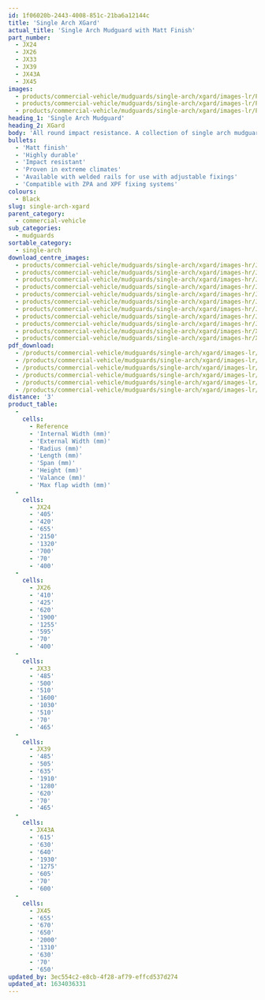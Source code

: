 ```yaml
---
id: 1f06020b-2443-4008-851c-21ba6a12144c
title: 'Single Arch XGard'
actual_title: 'Single Arch Mudguard with Matt Finish'
part_number:
  - JX24
  - JX26
  - JX33
  - JX39
  - JX43A
  - JX45
images:
  - products/commercial-vehicle/mudguards/single-arch/xgard/images-lr/Product_Image_776x776_(518x518_focus_area)-JX24_03.jpg
  - products/commercial-vehicle/mudguards/single-arch/xgard/images-lr/Product_Image_776x776_(518x518_focus_area)-JX33_03.jpg
  - products/commercial-vehicle/mudguards/single-arch/xgard/images-lr/Product_Image_776x776_(518x518_focus_area)-JX45_03.jpg
heading_1: 'Single Arch Mudguard'
heading_2: XGard
body: 'All round impact resistance. A collection of single arch mudguards complete with a matt finish.'
bullets:
  - 'Matt finish'
  - 'Highly durable'
  - 'Impact resistant'
  - 'Proven in extreme climates'
  - 'Available with welded rails for use with adjustable fixings'
  - 'Compatible with ZPA and XPF fixing systems'
colours:
  - Black
slug: single-arch-xgard
parent_category:
  - commercial-vehicle
sub_categories:
  - mudguards
sortable_category:
  - single-arch
download_centre_images:
  - products/commercial-vehicle/mudguards/single-arch/xgard/images-hr/JX24_001.jpg
  - products/commercial-vehicle/mudguards/single-arch/xgard/images-hr/JX24_002.jpg
  - products/commercial-vehicle/mudguards/single-arch/xgard/images-hr/JX24_003.jpg
  - products/commercial-vehicle/mudguards/single-arch/xgard/images-hr/JX33_001.jpg
  - products/commercial-vehicle/mudguards/single-arch/xgard/images-hr/JX33_002.jpg
  - products/commercial-vehicle/mudguards/single-arch/xgard/images-hr/JX33_003.jpg
  - products/commercial-vehicle/mudguards/single-arch/xgard/images-hr/JX45_001.jpg
  - products/commercial-vehicle/mudguards/single-arch/xgard/images-hr/JX45_002.jpg
  - products/commercial-vehicle/mudguards/single-arch/xgard/images-hr/JX45_003.jpg
  - products/commercial-vehicle/mudguards/single-arch/xgard/images-hr/X-GARD_001.jpg
  - products/commercial-vehicle/mudguards/single-arch/xgard/images-hr/XGard_01.jpg
pdf_download:
  - /products/commercial-vehicle/mudguards/single-arch/xgard/images-lr/Product_Image_776x776_(518x518_focus_area)-JX24_03.jpg
  - /products/commercial-vehicle/mudguards/single-arch/xgard/images-lr/Product_Image_776x776_(518x518_focus_area)-JX33_03.jpg
  - /products/commercial-vehicle/mudguards/single-arch/xgard/images-lr/Product_Image_776x776_(518x518_focus_area)-JX45_03.jpg
  - /products/commercial-vehicle/mudguards/single-arch/xgard/images-lr/Product_Image_776x776_(518x518_focus_area)-XGard_01.jpg
  - /products/commercial-vehicle/mudguards/single-arch/xgard/images-lr/Product_Image_776x776_(518x518_focus_area)-XGard_02.jpg
  - /products/commercial-vehicle/mudguards/single-arch/xgard/images-lr/Product_Image_776x776_(518x518_focus_area)-XGard_03.jpg
distance: '3'
product_table:
  -
    cells:
      - Reference
      - 'Internal Width (mm)'
      - 'External Width (mm)'
      - 'Radius (mm)'
      - 'Length (mm)'
      - 'Span (mm)'
      - 'Height (mm)'
      - 'Valance (mm)'
      - 'Max flap width (mm)'
  -
    cells:
      - JX24
      - '405'
      - '420'
      - '655'
      - '2150'
      - '1320'
      - '700'
      - '70'
      - '400'
  -
    cells:
      - JX26
      - '410'
      - '425'
      - '620'
      - '1900'
      - '1255'
      - '595'
      - '70'
      - '400'
  -
    cells:
      - JX33
      - '485'
      - '500'
      - '510'
      - '1600'
      - '1030'
      - '510'
      - '70'
      - '465'
  -
    cells:
      - JX39
      - '485'
      - '505'
      - '635'
      - '1910'
      - '1280'
      - '620'
      - '70'
      - '465'
  -
    cells:
      - JX43A
      - '615'
      - '630'
      - '640'
      - '1930'
      - '1275'
      - '605'
      - '70'
      - '600'
  -
    cells:
      - JX45
      - '655'
      - '670'
      - '650'
      - '2000'
      - '1310'
      - '630'
      - '70'
      - '650'
updated_by: 3ec554c2-e8cb-4f28-af79-effcd537d274
updated_at: 1634036331
---
```

